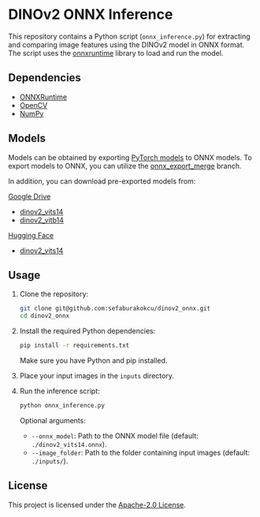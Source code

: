 # DINOv2 ONNX Inference

This repository contains a Python script (`onnx_inference.py`) for extracting and comparing image features using the DINOv2 model in ONNX format. The script uses the [onnxruntime](https://onnxruntime.ai/) library to load and run the model.

## Dependencies

- [ONNXRuntime](https://onnxruntime.ai/)
- [OpenCV](https://opencv.org/)
- [NumPy](https://numpy.org/)

## Models

Models can be obtained by exporting [PyTorch models](https://github.com/facebookresearch/dinov2) to ONNX models.
To export models to ONNX, you can utilize the [onnx_export_merge](https://github.com/sefaburakokcu/dinov2) branch.

In addition, you can download pre-exported models from:

<u>Google Drive</u>
* [dinov2_vits14](https://drive.google.com/file/d/1U1rB42VPEKJ_IBp2VllVoHs501tN4tbW/view?usp=drive_link)
* [dinov2_vitb14](https://drive.google.com/file/d/1vpMx_CIKNtiDE9vaAdXfSOlcIJuxPaCo/view?usp=drive_link)

<u>Hugging Face</u>
* [dinov2_vits14](https://huggingface.co/sefaburak/dinov2-small-onnx)

## Usage

1. Clone the repository:

   ```bash
   git clone git@github.com:sefaburakokcu/dinov2_onnx.git
   cd dinov2_onnx
   ```

2. Install the required Python dependencies:

   ```bash
   pip install -r requirements.txt
   ```

   Make sure you have Python and pip installed.

3. Place your input images in the `inputs` directory.

4. Run the inference script:

   ```bash
   python onnx_inference.py
   ```

   Optional arguments:

   - `--onnx_model`: Path to the ONNX model file (default: `./dinov2_vits14.onnx`).
   - `--image_folder`: Path to the folder containing input images (default: `./inputs/`).

## License

This project is licensed under the [Apache-2.0 License](LICENSE).

